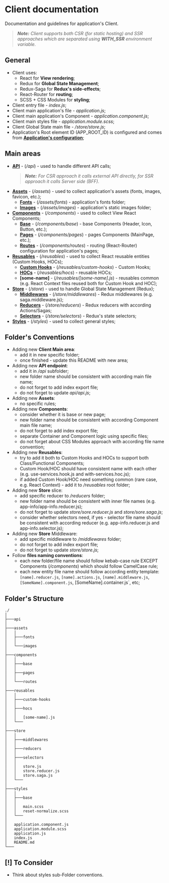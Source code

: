 # Client documentation
Documentation and guidelines for application's Client.
> ***Note:** Client supports both CSR (for static hosting) and SSR approaches which are separated using **WITH_SSR** environment variable.*

## General
- Client uses:
    - React for **View rendering**;
    - Redux for **Global State Management**;
    - Redux-Saga for **Redux's side-effects**;
    - React-Router for **routing**;
    - SCSS + CSS Modules for **styling**;
- Client entry file - *index.js*;
- Client main application's file - *application.js*;
- Client main application's Component - *application.component.js*;
- Client main styles file - *application.module.scss*;
- Client Global State main file - */store/store.js*;
- Application's Root element ID (APP_ROOT_ID) is configured and comes from **[Application's configuration](/config/application/application.config.js)**;

## Main areas
- **[API](/src/client/api/index.js)** - (*/api*) - used to handle different API calls;
    > ***Note:** For CSR approach it calls external API directly, for SSR approach it calls Server side (BFF).*
- **[Assets](/src/client/assets/)** - (*/assets*) - used to collect application's assets (fonts, images, favicon, etc.);
    - **[Fonts](/src/client/assets/fonts/)** - (*/assets/fonts*) - application's fonts folder;
    - **[Images](/src/client/assets/images/)** - (*/assets/images*) - application's static images folder;
- **[Components](/src/client/components/)** - (*/components*) - used to collect View React Components;
    - **[Base](/src/client/components/base/)** - (*/components/base*) - base Components (Header, Icon, Button, etc.);
    - **[Pages](/src/client/components/pages/)** - (*/components/pages*) - pages Components (MainPage, etc.);
    - **[Routes](/src/client/components/routes/routes.component.js)** - (*/components/routes*) - routing (React-Router) configuration for application's pages;
- **[Reusables](/src/client/reusables/)** - (*/reusables*) - used to collect React reusable entities (Custom Hooks, HOCs);
    - **[Custom Hooks](/src/client/reusables/custom-hooks/)** - (*/reusables/custom-hooks*) - Custom Hooks;
    - **[HOCs](/src/client/reusables/hocs/)** - (*/reusables/hocs*) - reusable HOCs;
    - **[some-name]** - (*/reusables/[some-name].js*) - reusables common (e.g. React Context files reused both for Custom Hook and HOC);
- **[Store](/src/client/store/store.js)** - (*/store*) - used to handle Global State Management (Redux);
    - **[Middlewares](/src/client/store/middlewares/index.js)** - (*/store/middlewares*) - Redux middlewares (e.g. saga.middleware.js);
    - **[Reducers](/src/client/store/reducers/)** - (*/store/reducers*) - Redux reducers with according Actions/Sagas;
    - **[Selectors](/src/client/store/selectors/)** - (*/store/selectors*) - Redux's state selectors;
- **[Styles](/src/client/styles/)** - (*/styles*) - used to collect general styles;

## Folder's Conventions
- Adding new **Client Main area**:
    - add it in new specific folder;
    - once finished - update this README with new area;
- Adding new **API endpoint**:
    - add it in */api* subfolder;
    - new folder name should be consistent with according main file name;
    - do not forget to add index export file;
    - do not forget to update *api/api.js*;
- Adding new **Assets**:
    - no specific rules;
- Adding new **Components**:
    - consider whether it is base or new page;
    - new folder name should be consistent with according Component main file name;
    - do not forget to add index export file;
    - separate Container and Component logic using specific files;
    - do not forget about CSS Modules approach with according file name convention;
- Adding new **Reusables**:
    - try to add it both to Custom Hooks and HOCs to support both Class/Functional Components;
    - Custom Hook/HOC should have consistent name with each other (e.g. use-services.hook.js and with-services.hoc.js);
    - if added Custom Hook/HOC need something common (rare case, e.g. React Context) - add it to */reusables* root folder;
- Adding new **Store** slice:
    - add specific reducer to */reducers* folder;
    - new folder name should be consistent with inner file names (e.g. app-info/app-info.reducer.js);
    - do not forget to update *store/sore.reducer.js* and *store/sore.saga.js*;
    - consider whether selectors need, if yes - selector file name should be consistent with according reducer (e.g. app-info.reducer.js and app-info.selector.js);
- Adding new **Store** Middleware:
    - add specific middleware to */middlewares* folder;
    - do not forget to add index export file;
    - do not forget to update *store/store.js*;
- Follow **files naming conventions**:
    - each new folder/file name should follow kebab-case rule EXCEPT Components (*/components*) which should follow CamelCase rule;
    - each new entity file name should follow according entity template: `[name].reducer.js`, `[name].actions.js`, `[name].middleware.js`, `[SomeName].component.js`, [SomeName].container.js`, etc;

## Folder's Structure
```
./
│
├───api
│
├───assets
│   │
│   ├───fonts
│   │
│   └───images
│
├───components
│   │
│   ├───base
│   │
│   ├───pages
│   │
│   └───routes
│
├───reusables
│   │
│   ├───custom-hooks
│   │
│   ├───hocs
│   │
│   │   [some-name].js
│   └───
│
├───store
│   │
│   ├───middlewares
│   │
│   ├───reducers
│   │
│   ├───selectors
│   │
│   │   store.js
│   │   store.reducer.js
│   │   store.saga.js
│   └───
│
├───styles
│   │
│   ├───base
│   │
│   │   main.scss
│   │   reset-normalize.scss
│   └───
│
│   application.component.js
│   application.module.scss
│   application.js
│   index.js
│   README.md
└───
```

## [!] To Consider
- Think about styles sub-Folder conventions.
